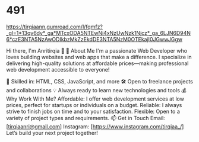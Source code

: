 # 491
https://tirqiaann.gumroad.com/l/fqmfz?_gl=1*13qv6dy*_ga*MTcxODA5NTEwNi4xNzUwNzk1Njcz*_ga_6LJN6D94N6*czE3NTA5NzAwODIkbzMkZzEkdDE3NTA5NzM0OTEkajI0JGwwJGgw


Hi there, I'm Anritirqia 👋
🚀 About Me
I'm a passionate Web Developer who loves building websites and web apps that make a difference. I specialize in delivering high-quality solutions at affordable prices—making professional web development accessible to everyone!

🔧 Skilled in: HTML, CSS, JavaScript, and more
🛠️ Open to freelance projects and collaborations
💡 Always ready to learn new technologies and tools
💰 Why Work With Me?
Affordable: I offer web development services at low prices, perfect for startups or individuals on a budget.
Reliable: I always strive to finish jobs on time and to your satisfaction.
Flexible: Open to a variety of project types and requirements.
📫 Get in Touch
Email: [tirqiaanri@gmail.com]
Instagram: [https://www.instagram.com/tirqiaa_/]
Let’s build your next project together!
